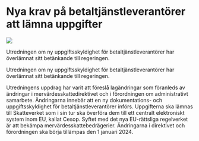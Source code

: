 # Nya krav på betaltjänstleverantörer att lämna uppgifter

![](/contentassets/f9858e81662e4b36bdf33393b94b3d8c/sou202225.jpg?width=150&quality=85)

Utredningen om ny uppgiftsskyldighet för betaltjänstleverantörer har överlämnat sitt betänkande till regeringen.

Utredningen om ny uppgiftsskyldighet för betaltjänstleverantörer har överlämnat sitt betänkande till regeringen.

Utredningens uppdrag har varit att föreslå lagändringar som föranleds av ändringar i mervärdesskattedirektivet och i förordningen om administrativt samarbete. Ändringarna innebär att en ny dokumentations- och uppgiftsskyldighet för betaltjänstleverantörer införs. Uppgifterna ska lämnas till Skatteverket som i sin tur ska överföra dem till ett centralt elektroniskt system inom EU, kallat Cesop. Syftet med det nya EU-rättsliga regelverket är att bekämpa mervärdesskattebedrägerier. Ändringarna i direktivet och förordningen ska börja tillämpas den 1 januari 2024.
